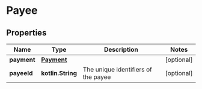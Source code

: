 
# Payee

## Properties
Name | Type | Description | Notes
------------ | ------------- | ------------- | -------------
**payment** | [**Payment**](Payment.md) |  |  [optional]
**payeeId** | **kotlin.String** | The unique identifiers of the payee |  [optional]



